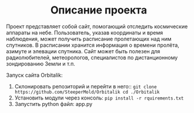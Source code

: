 <h1 align="center">Описание проекта</h1>
Проект представляет собой сайт, помогающий отследить космические аппараты на небе. Пользователь, указав координаты и время наблюдения, может получить расписание пролетающих над ним спутников. В расписании хранится информация о времени пролёта, азимуте и элевации спутника. Сайт может быть полезен для радиолюбителей, метеорологов, специалистов по дистанционному зондированию Земли и т.п.

Запуск сайта Orbitalik:
1. Склонировать репозиторий и перейти в него::
    `git clone https://github.com/SteeperMold/Orbitalik
     cd ./Orbitalik`
2. Установить модули через консоль:
   `pip install -r rquirements.txt`
3. Запустить python файл:
   app.py
